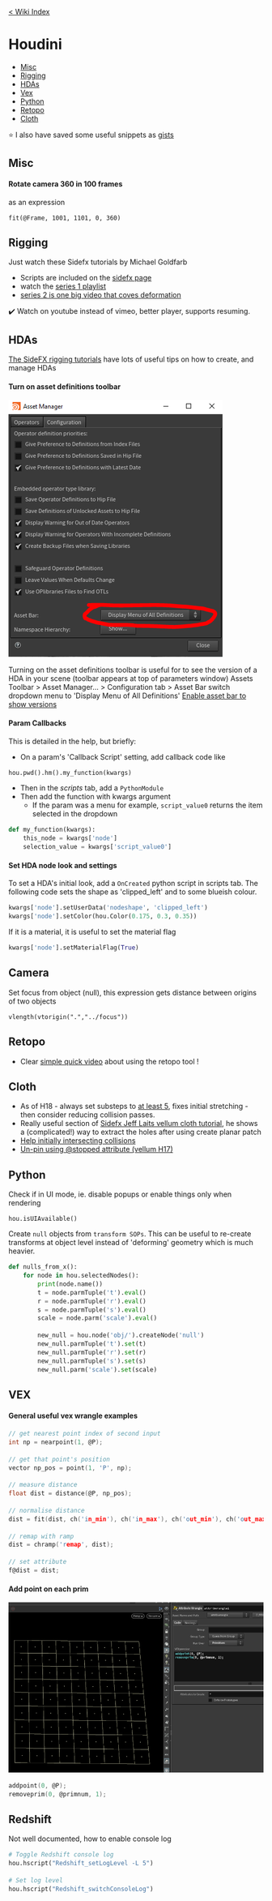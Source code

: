 [< Wiki Index](/README.md)

# Houdini

 - [Misc](#misc)
 - [Rigging](#rigging)
 - [HDAs](#hdas)
 - [Vex](#vex)
 - [Python](#python)
 - [Retopo](#retopo)
 - [Cloth](#cloth)
 
 
:star: I also have saved some useful snippets as [gists](https://gist.github.com/simonreeves)
 
 
## Misc
#### Rotate camera 360 in 100 frames
as an expression
```
fit(@Frame, 1001, 1101, 0, 360)
```

## Rigging
Just watch these Sidefx tutorials by Michael Goldfarb
 - Scripts are included on the [sidefx page](https://www.sidefx.com/tutorials/rigging-series-01-hda-spine/)
 - watch the [series 1 playlist](https://www.youtube.com/playlist?list=PLXNFA1EysfYkxrb8DlW05gBi1LOZKBbHS)
 - [series 2 is one big video that coves deformation](https://www.youtube.com/watch?v=vinCWv20Ib4) 

:heavy_check_mark: Watch on youtube instead of vimeo, better player, supports resuming.




## HDAs
[The SideFX rigging tutorials](https://www.youtube.com/playlist?list=PLXNFA1EysfYkxrb8DlW05gBi1LOZKBbHS) have lots of useful tips on how to create, and manage HDAs

#### Turn on asset definitions toolbar
![assettoolbar](media/asset_def_toolbar.png)

Turning on the asset definitions toolbar is useful for to see the version of a HDA in your scene (toolbar appears at top of parameters window) Assets Toolbar > Asset Manager... > Configuration tab > Asset Bar  switch dropdown menu to 'Display Menu of All Definitions'
[Enable asset bar to show versions](https://youtu.be/jxpb36URQ9M?t=471)

#### Param Callbacks
This is detailed in the help, but briefly:
  - On a param's 'Callback Script' setting, add callback code like
```python
hou.pwd().hm().my_function(kwargs)
```
  - Then in the *scripts* tab, add a `PythonModule`
  - Then add the function with kwargs argument
    - If the param was a menu for example, `script_value0` returns the item selected in the dropdown
```python
def my_function(kwargs):
    this_node = kwargs['node']
    selection_value = kwargs['script_value0']
```



#### Set HDA node look and settings
To set a HDA's initial look, add a `OnCreated` python script in scripts tab. The following code sets the shape as 'clipped_left' and to some blueish colour.

```python
kwargs['node'].setUserData('nodeshape', 'clipped_left')
kwargs['node'].setColor(hou.Color(0.175, 0.3, 0.35))
```
If it is a material, it is useful to set the material flag
```python
kwargs['node'].setMaterialFlag(True)
```

## Camera
Set focus from object (null), this expression gets distance between origins of two objects
```
vlength(vtorigin(".","../focus"))
```

## Retopo
 - Clear [simple quick video](https://www.youtube.com/watch?v=yAF3HtIFiVc) about using the retopo tool !
 
 
## Cloth
 - As of H18 - always set substeps to [at least 5](https://youtu.be/1ztATWCOwn8?t=94), fixes initial stretching - then consider reducing collision passes.
 - Really useful section of [Sidefx Jeff Laits vellum cloth tutorial](
https://youtu.be/4nC-L19400I?t=12200), he shows a (complicated!) way to extract the holes after using create planar patch
 - [Help initially intersecting collisions](https://youtu.be/4nC-L19400I?t=2344)
 - [Un-pin using @stopped attribute (vellum H17)](https://youtu.be/NwabG-znu9Y?t=3113)

## Python

Check if in UI mode, ie. disable popups or enable things only when rendering

```pythob
hou.isUIAvailable()
```

Create `null` objects from `transform SOPs`.
This can be useful to re-create transforms at object level instead of 'deforming' geometry which is much heavier.

```python
def nulls_from_x():
    for node in hou.selectedNodes():
        print(node.name())
        t = node.parmTuple('t').eval()
        r = node.parmTuple('r').eval()
        s = node.parmTuple('s').eval()
        scale = node.parm('scale').eval()

        new_null = hou.node('obj/').createNode('null')
        new_null.parmTuple('t').set(t)
        new_null.parmTuple('r').set(r)
        new_null.parmTuple('s').set(s)
        new_null.parm('scale').set(scale)
```

## VEX
#### General useful vex wrangle examples
```c
// get nearest point index of second input
int np = nearpoint(1, @P);

// get that point's position
vector np_pos = point(1, 'P', np);

// measure distance
float dist = distance(@P, np_pos);

// normalise distance
dist = fit(dist, ch('in_min'), ch('in_max'), ch('out_min'), ch('out_max'));

// remap with ramp
dist = chramp('remap', dist);

// set attribute
f@dist = dist;
```
#### Add point on each prim
![pointprim](media/point_each_prim_wrangle.PNG)

```c
addpoint(0, @P);
removeprim(0, @primnum, 1);
```

## Redshift
Not well documented, how to enable console log
```python
# Toggle Redshift console log
hou.hscript("Redshift_setLogLevel -L 5")

# Set log level
hou.hscript("Redshift_switchConsoleLog")
```

